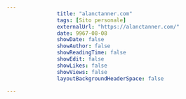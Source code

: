 ---
                title: "alanctanner.com"
                tags: [Sito personale]
                externalUrl: "https://alanctanner.com/"
                date: 9967-08-08
                showDate: false
                showAuthor: false
                showReadingTime: false
                showEdit: false
                showLikes: false
                showViews: false
                layoutBackgroundHeaderSpace: false
                ---

